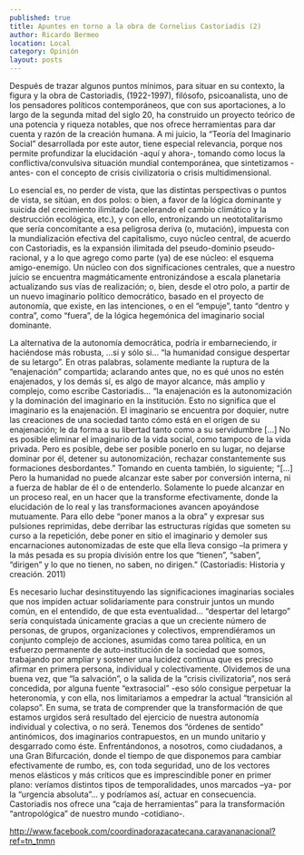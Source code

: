 ```yaml
---
published: true
title: Apuntes en torno a la obra de Cornelius Castoriadis (2)
author: Ricardo Bermeo
location: Local
category: Opinión
layout: posts
---
```




Después de trazar algunos puntos mínimos,  para situar  en su contexto,  la figura y la obra de Castoriadis, (1922-1997), filósofo, psicoanalista,  uno de los pensadores políticos  contemporáneos,   que con sus aportaciones,  a lo largo de la segunda mitad del siglo 20, ha construido  un proyecto teórico de una potencia y riqueza notables, que nos ofrece herramientas para dar cuenta y razón  de la creación humana. A mi juicio, la “Teoría del Imaginario Social” desarrollada por este autor, tiene  especial relevancia,  porque nos permite  profundizar la elucidación  -aquí y ahora-, tomando como locus  la conflictiva/convulsiva  situación mundial contemporánea, que sintetizamos -antes- con el concepto  de crisis civilizatoria o crisis multidimensional.  
 
Lo esencial es,  no perder de vista, que  las distintas perspectivas o puntos de vista, se sitúan, en dos polos:  o bien, a favor  de la lógica dominante y suicida del crecimiento ilimitado (acelerando el cambio climático y la destrucción ecológica, etc.), y con ello, entronizando un neototalitarismo que sería concomitante a esa peligrosa deriva (o, mutación), impuesta con la mundialización efectiva del capitalismo, cuyo núcleo central, de acuerdo con Castoriadis, es la expansión ilimitada del pseudo-dominio pseudo-racional,  y a lo que  agrego como parte (ya) de ese núcleo: el esquema amigo-enemigo. Un núcleo con dos significaciones centrales, que a nuestro juicio se encuentra magmáticamente entronizándose  a escala planetaria  actualizando sus vías de realización; o, bien, desde el otro polo, a partir de un nuevo imaginario político democrático, basado en el proyecto de autonomía, que existe, en las intenciones, o en el “empuje”, tanto “dentro y contra”, como “fuera”, de la lógica hegemónica del imaginario social dominante. 
 
La  alternativa de la autonomía democrática,   podría ir embarneciendo, ir haciéndose  más robusta, …si y sólo si… “la humanidad consigue despertar  de su letargo”. En otras palabras, solamente mediante  la ruptura de la “enajenación” compartida; aclarando antes que, no es qué unos no estén enajenados, y los demás sí, es algo de mayor alcance, más amplio y complejo, como escribe Castoriadis… “la enajenación es la autonomización y la dominación del imaginario en la institución. Esto no significa que el imaginario es la enajenación. El imaginario se encuentra por doquier, nutre las creaciones de una sociedad tanto cómo está en el origen de su enajenación; le da forma a su libertad tanto como a su servidumbre […] No es posible eliminar el imaginario de la vida social, como tampoco de la vida privada. Pero es posible, debe ser posible ponerlo en su lugar, no dejarse dominar por él, detener su autonomización, rechazar constantemente sus formaciones desbordantes.”  Tomando en cuenta  también, lo siguiente;  “[…] Pero la humanidad no puede alcanzar este saber por conversión interna, ni a fuerza de hablar de él o de entenderlo. Solamente  lo puede alcanzar en un proceso real, en un hacer que la transforme efectivamente, donde la elucidación de lo real y las transformaciones avancen apoyándose mutuamente. Para ello debe “poner manos a la obra”  y expresar sus pulsiones reprimidas, debe derribar las estructuras rígidas que someten su curso a la repetición, debe poner en sitio el imaginario y demoler sus encarnaciones autonomizadas de este que ella lleva consigo –la primera y la más pesada es su propia división entre los que “tienen”, “saben”, “dirigen” y lo que no tienen, no saben, no dirigen.” (Castoriadis: Historia y creación. 2011) 
 
Es necesario luchar desinstituyendo las significaciones imaginarias sociales que nos impiden actuar solidariamente para construir juntos un mundo común, en el entendido, de que esta eventualidad… “despertar del letargo”  sería conquistada únicamente gracias a que un creciente número de personas, de grupos, organizaciones y colectivos, emprendiéramos  un conjunto complejo de acciones, asumidas como tarea política, en un esfuerzo permanente de auto-institución de la sociedad que somos,  trabajando por ampliar y sostener una lucidez continua que es preciso afirmar  en primera persona, individual y colectivamente.  Olvidemos de una buena vez, que “la salvación”, o la salida de la “crisis civilizatoria”,  nos será concedida, por alguna fuente “extrasocial”  -eso sólo consigue  perpetuar la heteronomía, y con ella, nos limitaríamos a empedrar  la actual  “transición al colapso”. En suma, se trata de comprender que la transformación  de que estamos urgidos  será resultado del ejercicio de nuestra autonomía individual y colectiva,  o no será. Tenemos dos  “órdenes de sentido” antinómicos,  dos imaginarios contrapuestos,  en un mundo unitario y desgarrado como éste. Enfrentándonos, a nosotros, como ciudadanos, a una Gran Bifurcación, donde el tiempo de que disponemos para cambiar efectivamente de rumbo, es, con toda seguridad, uno de los vectores  menos elásticos y más críticos que es imprescindible poner en primer plano: veríamos distintos tipos de temporalidades,  unos  marcados –ya- por la “urgencia absoluta”… y podríamos así,   actuar en consecuencia. Castoriadis nos ofrece  una “caja de herramientas” para la  transformación “antropológica” de nuestro mundo  -cotidiano-. 
 
http://www.facebook.com/coordinadorazacatecana.caravananacional?ref=tn_tnmn

